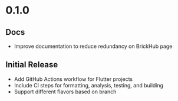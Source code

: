 # 0.1.0

## Docs
- Improve documentation to reduce redundancy on BrickHub page

## Initial Release
- Add GitHub Actions workflow for Flutter projects
- Include CI steps for formatting, analysis, testing, and building
- Support different flavors based on branch

